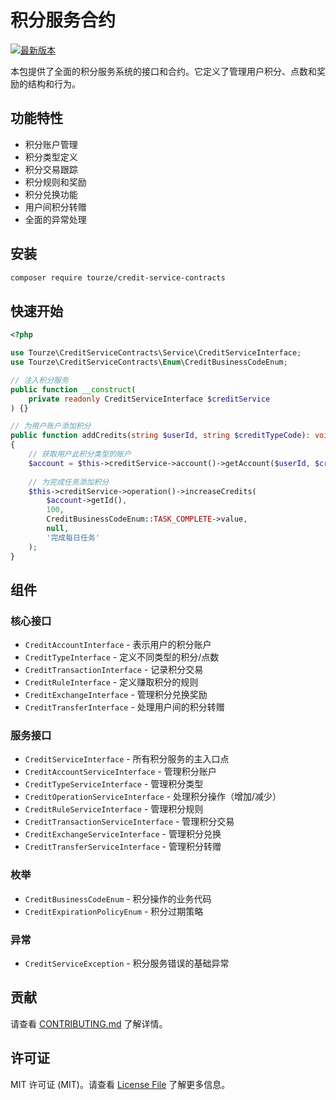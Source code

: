 # 积分服务合约

[![最新版本](https://img.shields.io/packagist/v/tourze/credit-service-contracts.svg?style=flat-square)](https://packagist.org/packages/tourze/credit-service-contracts)

本包提供了全面的积分服务系统的接口和合约。它定义了管理用户积分、点数和奖励的结构和行为。

## 功能特性

- 积分账户管理
- 积分类型定义
- 积分交易跟踪
- 积分规则和奖励
- 积分兑换功能
- 用户间积分转赠
- 全面的异常处理

## 安装

```bash
composer require tourze/credit-service-contracts
```

## 快速开始

```php
<?php

use Tourze\CreditServiceContracts\Service\CreditServiceInterface;
use Tourze\CreditServiceContracts\Enum\CreditBusinessCodeEnum;

// 注入积分服务
public function __construct(
    private readonly CreditServiceInterface $creditService
) {}

// 为用户账户添加积分
public function addCredits(string $userId, string $creditTypeCode): void
{
    // 获取用户此积分类型的账户
    $account = $this->creditService->account()->getAccount($userId, $creditTypeCode);
    
    // 为完成任务添加积分
    $this->creditService->operation()->increaseCredits(
        $account->getId(),
        100,
        CreditBusinessCodeEnum::TASK_COMPLETE->value,
        null,
        '完成每日任务'
    );
}
```

## 组件

### 核心接口

- `CreditAccountInterface` - 表示用户的积分账户
- `CreditTypeInterface` - 定义不同类型的积分/点数
- `CreditTransactionInterface` - 记录积分交易
- `CreditRuleInterface` - 定义赚取积分的规则
- `CreditExchangeInterface` - 管理积分兑换奖励
- `CreditTransferInterface` - 处理用户间的积分转赠

### 服务接口

- `CreditServiceInterface` - 所有积分服务的主入口点
- `CreditAccountServiceInterface` - 管理积分账户
- `CreditTypeServiceInterface` - 管理积分类型
- `CreditOperationServiceInterface` - 处理积分操作（增加/减少）
- `CreditRuleServiceInterface` - 管理积分规则
- `CreditTransactionServiceInterface` - 管理积分交易
- `CreditExchangeServiceInterface` - 管理积分兑换
- `CreditTransferServiceInterface` - 管理积分转赠

### 枚举

- `CreditBusinessCodeEnum` - 积分操作的业务代码
- `CreditExpirationPolicyEnum` - 积分过期策略

### 异常

- `CreditServiceException` - 积分服务错误的基础异常

## 贡献

请查看 [CONTRIBUTING.md](CONTRIBUTING.md) 了解详情。

## 许可证

MIT 许可证 (MIT)。请查看 [License File](LICENSE) 了解更多信息。 